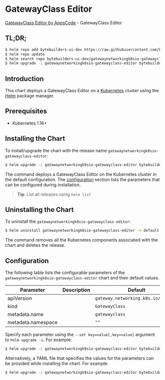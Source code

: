 # GatewayClass Editor

[GatewayClass Editor by AppsCode](https://byte.builders) - GatewayClass Editor

## TL;DR;

```bash
$ helm repo add bytebuilders-ui-dev https://raw.githubusercontent.com/bytebuilders/ui-wizards/
$ helm repo update
$ helm search repo bytebuilders-ui-dev/gatewaynetworkingk8sio-gatewayclass-editor --version=v0.4.17
$ helm upgrade -i gatewaynetworkingk8sio-gatewayclass-editor bytebuilders-ui-dev/gatewaynetworkingk8sio-gatewayclass-editor -n default --create-namespace --version=v0.4.17
```

## Introduction

This chart deploys a GatewayClass Editor on a [Kubernetes](http://kubernetes.io) cluster using the [Helm](https://helm.sh) package manager.

## Prerequisites

- Kubernetes 1.16+

## Installing the Chart

To install/upgrade the chart with the release name `gatewaynetworkingk8sio-gatewayclass-editor`:

```bash
$ helm upgrade -i gatewaynetworkingk8sio-gatewayclass-editor bytebuilders-ui-dev/gatewaynetworkingk8sio-gatewayclass-editor -n default --create-namespace --version=v0.4.17
```

The command deploys a GatewayClass Editor on the Kubernetes cluster in the default configuration. The [configuration](#configuration) section lists the parameters that can be configured during installation.

> **Tip**: List all releases using `helm list`

## Uninstalling the Chart

To uninstall the `gatewaynetworkingk8sio-gatewayclass-editor`:

```bash
$ helm uninstall gatewaynetworkingk8sio-gatewayclass-editor -n default
```

The command removes all the Kubernetes components associated with the chart and deletes the release.

## Configuration

The following table lists the configurable parameters of the `gatewaynetworkingk8sio-gatewayclass-editor` chart and their default values.

|     Parameter      | Description |                    Default                     |
|--------------------|-------------|------------------------------------------------|
| apiVersion         |             | <code>gateway.networking.k8s.io/v1beta1</code> |
| kind               |             | <code>GatewayClass</code>                      |
| metadata.name      |             | <code>gatewayclass</code>                      |
| metadata.namespace |             | <code>""</code>                                |


Specify each parameter using the `--set key=value[,key=value]` argument to `helm upgrade -i`. For example:

```bash
$ helm upgrade -i gatewaynetworkingk8sio-gatewayclass-editor bytebuilders-ui-dev/gatewaynetworkingk8sio-gatewayclass-editor -n default --create-namespace --version=v0.4.17 --set apiVersion=gateway.networking.k8s.io/v1beta1
```

Alternatively, a YAML file that specifies the values for the parameters can be provided while
installing the chart. For example:

```bash
$ helm upgrade -i gatewaynetworkingk8sio-gatewayclass-editor bytebuilders-ui-dev/gatewaynetworkingk8sio-gatewayclass-editor -n default --create-namespace --version=v0.4.17 --values values.yaml
```
